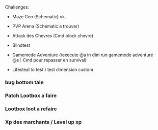 Challenges:
 - Maze Gen (Schematic) ok
 - PVP Arena (Schematic a trouver)
 - Attack des Chevres (Cmd block chevre)
 - Blindtest
 - Gamemode Adventure (/execute @a in dim run gamemode adventure @s | Cmd pour repasser en survival)

- Lifesteal to test / test dimension custom

### bug bottom tale
### Patch Lootbox a faire
### Lootbox loot a refaire
### Xp des marchants / Level up xp
